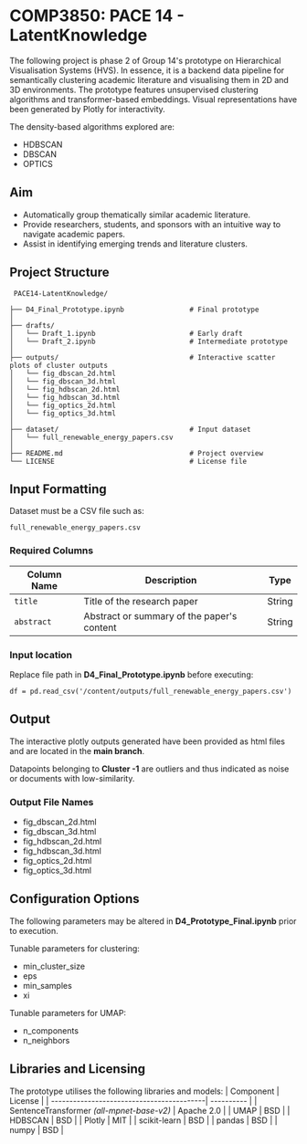 # COMP3850: PACE 14 - LatentKnowledge

The following project is phase 2 of Group 14's prototype on Hierarchical Visualisation Systems (HVS). In essence, it is a backend data pipeline for semantically clustering academic literature and visualising them in 2D and 3D environments. The prototype features unsupervised clustering algorithms and transformer-based embeddings. Visual representations have been generated by Plotly for interactivity.

The density-based algorithms explored are:
  - HDBSCAN
  - DBSCAN
  - OPTICS

## Aim
- Automatically group thematically similar academic literature.
- Provide researchers, students, and sponsors with an intuitive way to navigate academic papers.
- Assist in identifying emerging trends and literature clusters.

## Project Structure

<pre><code> PACE14-LatentKnowledge/
  
├── D4_Final_Prototype.ipynb                # Final prototype
│
├── drafts/  
│   └── Draft_1.ipynb                       # Early draft
│   └── Draft_2.ipynb                       # Intermediate prototype
│
├── outputs/                                # Interactive scatter plots of cluster outputs
│   └── fig_dbscan_2d.html
│   └── fig_dbscan_3d.html
│   └── fig_hdbscan_2d.html
│   └── fig_hdbscan_3d.html
│   └── fig_optics_2d.html
│   └── fig_optics_3d.html
│
├── dataset/                                # Input dataset
│   └── full_renewable_energy_papers.csv
│
├── README.md                               # Project overview
└── LICENSE                                 # License file
</code></pre>

## Input Formatting
Dataset must be a CSV file such as:

    full_renewable_energy_papers.csv
 
### Required Columns
| Column Name | Description                                | Type   |
| ----------- | ------------------------------------------ | ------ |
| `title`     | Title of the research paper                | String |
| `abstract`  | Abstract or summary of the paper's content | String |

### Input location
Replace file path in **D4_Final_Prototype.ipynb** before executing:
  
    df = pd.read_csv('/content/outputs/full_renewable_energy_papers.csv')
    
## Output
The interactive plotly outputs generated have been provided as html files and are located in the **main branch**.

Datapoints belonging to **Cluster -1** are outliers and thus indicated as noise or documents with low-similarity.

### Output File Names
    
  - fig_dbscan_2d.html
  - fig_dbscan_3d.html
  - fig_hdbscan_2d.html
  - fig_hdbscan_3d.html
  - fig_optics_2d.html
  - fig_optics_3d.html

## Configuration Options
The following parameters may be altered in **D4_Prototype_Final.ipynb** prior to execution.

Tunable parameters for clustering:
- min_cluster_size
- eps
- min_samples
- xi

Tunable parameters for UMAP:
- n_components
- n_neighbors

## Libraries and Licensing
The prototype utilises the following libraries and models:
| Component                                 | License    |
| ------------------------------------------| ---------- |
| SentenceTransformer *(all-mpnet-base-v2)* | Apache 2.0 |
| UMAP                                      | BSD        |
| HDBSCAN                                   | BSD        |
| Plotly                                    | MIT        |
| scikit-learn                              | BSD        |
| pandas                                    | BSD        |
| numpy                                     | BSD        |
